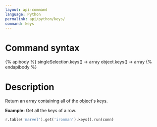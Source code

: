 ```yaml
---
layout: api-command 
language: Python
permalink: api/python/keys/
command: keys 
---
```


# Command syntax #

{% apibody %}
singleSelection.keys() &rarr; array
object.keys() &rarr; array
{% endapibody %}

# Description #

Return an array containing all of the object's keys.

__Example:__ Get all the keys of a row.

```py
r.table('marvel').get('ironman').keys().run(conn)
```


